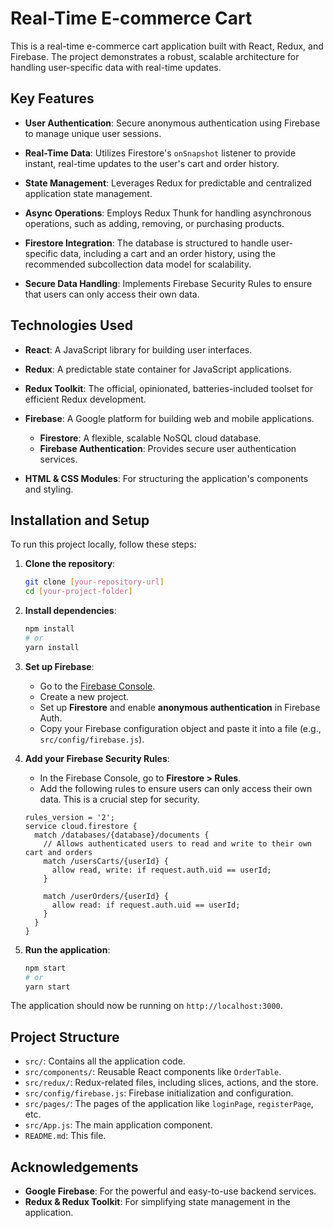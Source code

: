 # Real-Time E-commerce Cart

This is a real-time e-commerce cart application built with React, Redux, and Firebase. The project demonstrates a robust, scalable architecture for handling user-specific data with real-time updates.

## Key Features

* **User Authentication**: Secure anonymous authentication using Firebase to manage unique user sessions.

* **Real-Time Data**: Utilizes Firestore's `onSnapshot` listener to provide instant, real-time updates to the user's cart and order history.

* **State Management**: Leverages Redux for predictable and centralized application state management.

* **Async Operations**: Employs Redux Thunk for handling asynchronous operations, such as adding, removing, or purchasing products.

* **Firestore Integration**: The database is structured to handle user-specific data, including a cart and an order history, using the recommended subcollection data model for scalability.

* **Secure Data Handling**: Implements Firebase Security Rules to ensure that users can only access their own data.

## Technologies Used

* **React**: A JavaScript library for building user interfaces.

* **Redux**: A predictable state container for JavaScript applications.

* **Redux Toolkit**: The official, opinionated, batteries-included toolset for efficient Redux development.

* **Firebase**: A Google platform for building web and mobile applications.
    * **Firestore**: A flexible, scalable NoSQL cloud database.
    * **Firebase Authentication**: Provides secure user authentication services.

* **HTML & CSS Modules**: For structuring the application's components and styling.

## Installation and Setup

To run this project locally, follow these steps:

1.  **Clone the repository**:

    ```bash
    git clone [your-repository-url]
    cd [your-project-folder]
    ```

2.  **Install dependencies**:

    ```bash
    npm install
    # or
    yarn install
    ```

3.  **Set up Firebase**:

    * Go to the [Firebase Console](https://console.firebase.com/).
    * Create a new project.
    * Set up **Firestore** and enable **anonymous authentication** in Firebase Auth.
    * Copy your Firebase configuration object and paste it into a file (e.g., `src/config/firebase.js`).

4.  **Add your Firebase Security Rules**:

    * In the Firebase Console, go to **Firestore > Rules**.
    * Add the following rules to ensure users can only access their own data. This is a crucial step for security.

    ```
    rules_version = '2';
    service cloud.firestore {
      match /databases/{database}/documents {
        // Allows authenticated users to read and write to their own cart and orders
        match /usersCarts/{userId} {
          allow read, write: if request.auth.uid == userId;
        }

        match /userOrders/{userId} {
          allow read: if request.auth.uid == userId;
        }
      }
    }
    ```

5.  **Run the application**:

    ```bash
    npm start
    # or
    yarn start
    ```

The application should now be running on `http://localhost:3000`.

## Project Structure

* `src/`: Contains all the application code.
* `src/components/`: Reusable React components like `OrderTable`.
* `src/redux/`: Redux-related files, including slices, actions, and the store.
* `src/config/firebase.js`: Firebase initialization and configuration.
* `src/pages/`: The pages of the application like `loginPage`, `registerPage`, etc.
* `src/App.js`: The main application component.
* `README.md`: This file.

## Acknowledgements

* **Google Firebase**: For the powerful and easy-to-use backend services.
* **Redux & Redux Toolkit**: For simplifying state management in the application.
```eof